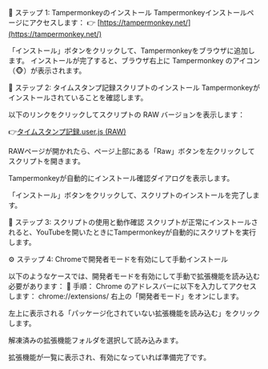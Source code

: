 🧩 ステップ 1: Tampermonkeyのインストール
Tampermonkeyインストールページにアクセスします：
👉 [https://tampermonkey.net/](https://tampermonkey.net/)

「インストール」ボタンをクリックして、Tampermonkeyをブラウザに追加します。
インストールが完了すると、ブラウザ右上に Tampermonkey のアイコン（🐵）が表示されます。

📜 ステップ 2: タイムスタンプ記録スクリプトのインストール
Tampermonkeyがインストールされていることを確認します。

以下のリンクをクリックしてスクリプトの RAW バージョンを表示します：

👉[タイムスタンプ記録.user.js (RAW)](https://github.com/Shinya1015/YT-Time-Stamp/blob/main/%E3%82%BF%E3%82%A4%E3%83%A0%E3%82%B9%E3%82%BF%E3%83%B3%E3%83%97%E8%A8%98%E9%8C%B2.user.js)

RAWページが開かれたら、ページ上部にある「Raw」ボタンを左クリックしてスクリプトを開きます。

Tampermonkeyが自動的にインストール確認ダイアログを表示します。

「インストール」ボタンをクリックして、スクリプトのインストールを完了します。

🚀 ステップ 3: スクリプトの使用と動作確認
スクリプトが正常にインストールされると、YouTubeを開いたときにTampermonkeyが自動的にスクリプトを実行します。

⚙️ ステップ 4: Chromeで開発者モードを有効にして手動インストール

以下のようなケースでは、開発者モードを有効にして手動で拡張機能を読み込む必要があります：
🔧 手順：
Chrome のアドレスバーに以下を入力してアクセスします：
chrome://extensions/
右上の「開発者モード」をオンにします。

左上に表示される「パッケージ化されていない拡張機能を読み込む」をクリックします。

解凍済みの拡張機能フォルダを選択して読み込みます。

拡張機能が一覧に表示され、有効になっていれば準備完了です。
